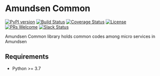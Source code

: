 # Amundsen Common
[![PyPI version](https://badge.fury.io/py/amundsen-common.svg)](https://badge.fury.io/py/amundsen-common)
[![Build Status](https://api.travis-ci.org/lyft/amundsencommon.svg?branch=master)](https://travis-ci.org/lyft/amundsencommon)
[![Coverage Status](https://img.shields.io/codecov/c/github/lyft/amundsencommon/master.svg)](https://codecov.io/github/lyft/amundsencommon?branch=master)
[![License](http://img.shields.io/:license-Apache%202-blue.svg)](LICENSE)
[![PRs Welcome](https://img.shields.io/badge/PRs-welcome-brightgreen.svg)](https://img.shields.io/badge/PRs-welcome-brightgreen.svg)
[![Slack Status](https://img.shields.io/badge/slack-join_chat-white.svg?logo=slack&style=social)](https://bit.ly/2FVq37z)

Amundsen Common library holds common codes among micro services in Amundsen

## Requirements
- Python >= 3.7

